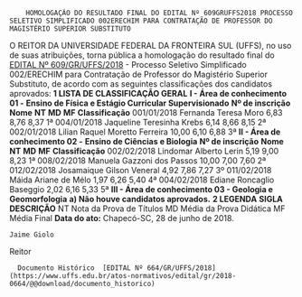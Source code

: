         HOMOLOGAÇÃO DO RESULTADO FINAL DO EDITAL Nº 609GRUFFS2018 PROCESSO SELETIVO SIMPLIFICADO 002ERECHIM PARA CONTRATAÇÃO DE PROFESSOR DO MAGISTÉRIO SUPERIOR SUBSTITUTO  

 O REITOR DA UNIVERSIDADE FEDERAL DA FRONTEIRA SUL (UFFS), no uso de suas atribuições, torna pública a homologação do resultado final do [EDITAL Nº 609/GR/UFFS/2018](https://www.uffs.edu.br/atos-normativos/edital/gr/2018-0609)  - Processo Seletivo Simplificado 002/ERECHIM para Contratação de Professor do Magistério Superior Substituto, de acordo com as seguintes classificações dos candidatos aprovados:  **1 LISTA DE CLASSIFICAÇÃO GERAL**  **I - Área de conhecimento 01 -**  **Ensino de Física e Estágio Curricular Supervisionado**      **Nº de inscrição**    **Nome**    **NT**    **MD**    **MF**    **Classificação**      001/01/2018   Fernanda Teresa Moro   6,83   8,76   8,37   1ª     004/01/2018   Jaqueline Teresinha Krebs   6,14   8,66   8,15   2ª     002/01/2018   Lilian Raquel Moretto Ferreira   10,00   6,10   6,88   3ª     **II - Área de conhecimento 02 -**  **Ensino de Ciências e Biologia**      **Nº de inscrição**    **Nome**    **NT**    **MD**    **MF**    **Classificação**      002/02/2018   Lindomar Alberto Lerin   5,19   9,00   8,23   1ª     008/02/2018   Manuela Gazzoni dos Passos   10,00   7,00   7,60   2ª     012/02/2018   Josamaique Gilson Veneral   4,92   7,86   7,27   3º     011/02/2018   Máida Ariane de Mélo   1,97   6,26   5,40   4ª     004/02/2018   Ediane Roncaglio Baseggio   2,02   6,16   5,33   5ª     **III - Área de conhecimento 03 - Geologia e Geomorfologia**  **a) Não houve candidatos aprovados.**   **2 LEGENDA**      **SIGLA**    **DESCRIÇÃO**      NT   Nota da Prova de Títulos     MD   Média da Prova Didática     MF   Média Final          **Data do ato:** Chapecó-SC, 28 de junho de 2018.   
 

    Jaime Giolo   
 Reitor 

      Documento Histórico  [EDITAL Nº 664/GR/UFFS/2018](https://www.uffs.edu.br/atos-normativos/edital/gr/2018-0664/@@download/documento_historico)     
      